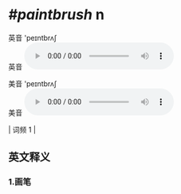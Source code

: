 # ***\#paintbrush*** n
英音 'peɪntbrʌʃ  
英音
<audio src="./media/paintbrush1.aac" controls="controls"></audio>

美音 'peɪntbrʌʃ  
美音
<audio src="./media/paintbrush2.aac" controls="controls"></audio>



| 词频 1 |  

英文释义
---
### 1.**画笔**  


